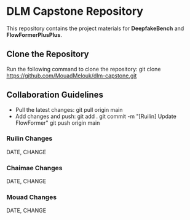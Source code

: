# DLM Capstone Repository

This repository contains the project materials for **DeepfakeBench** and **FlowFormerPlusPlus**.

## Clone the Repository
Run the following command to clone the repository:
git clone https://github.com/MouadMelouk/dlm-capstone.git

## Collaboration Guidelines

- Pull the latest changes:
  git pull origin main
- Add changes and push:
  git add .
  git commit -m "[Ruilin] Update FlowFormer"
  git push origin main

### Ruilin Changes
DATE, CHANGE



### Chaimae Changes
DATE, CHANGE



### Mouad Changes
DATE, CHANGE




